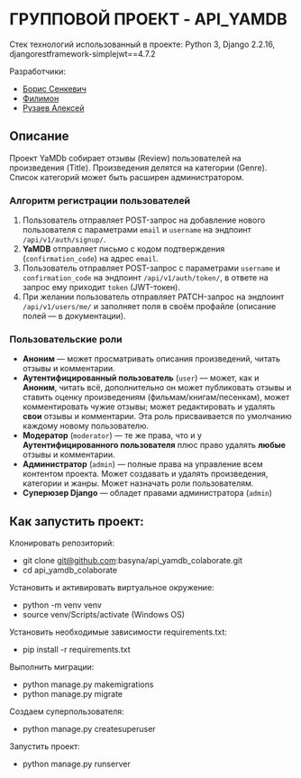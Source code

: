 # ГРУППОВОЙ ПРОЕКТ - API_YAMDB
Стек технологий использованный в проекте: Python 3, Django 2.2.16, djangorestframework-simplejwt==4.7.2

Разработчики:
- [Борис Сенкевич](https://github.com/basyna)
- [Филимон](https://github.com/Filimon4ik2)
- [Рузаев Алексей](https://github.com/RuzaevAlexei)
## Описание
Проект YaMDb собирает отзывы (Review) пользователей на произведения (Title). Произведения делятся на категории (Genre). Список категорий может быть расширен администратором.
### Алгоритм регистрации пользователей
  1. Пользователь отправляет POST-запрос на добавление нового пользователя с параметрами `email` и `username` на эндпоинт `/api/v1/auth/signup/`.
  2. **YaMDB** отправляет письмо с кодом подтверждения (`confirmation_code`) на адрес  `email`.
  3. Пользователь отправляет POST-запрос с параметрами `username` и `confirmation_code` на эндпоинт `/api/v1/auth/token/`, в ответе на запрос ему приходит `token` (JWT-токен).
  4. При желании пользователь отправляет PATCH-запрос на эндпоинт `/api/v1/users/me/` и заполняет поля в своём профайле (описание полей — в документации).

### Пользовательские роли
  - **Аноним** — может просматривать описания произведений, читать отзывы и комментарии.
  - **Аутентифицированный пользователь** (`user`) — может, как и **Аноним**, читать всё, дополнительно он может публиковать отзывы и ставить оценку произведениям (фильмам/книгам/песенкам), может комментировать чужие отзывы; может редактировать и удалять **свои** отзывы и комментарии. Эта роль присваивается по умолчанию каждому новому пользователю.
  - **Модератор** (`moderator`) — те же права, что и у **Аутентифицированного пользователя** плюс право удалять **любые** отзывы и комментарии.
  - **Администратор** (`admin`) — полные права на управление всем контентом проекта. Может создавать и удалять произведения, категории и жанры. Может назначать роли пользователям. 
  - **Суперюзер Django** — обладет правами администратора (`admin`)
## Как запустить проект:
Клонировать репозиторий:

- git clone git@github.com:basyna/api_yamdb_colaborate.git
- cd api_yamdb_colaborate

Установить и активировать виртуальное окружение:

- python -m venv venv
- source venv/Scripts/activate (Windows OS)

Установить необходимые зависимости requirements.txt:

- pip install -r requirements.txt

Выполнить миграции:

- python manage.py makemigrations
- python manage.py migrate

Создаем суперпользователя:

- python manage.py createsuperuser

Запустить проект:

- python manage.py runserver
